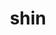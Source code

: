 ---
category: 4-letters
denotation: null
name: shin
reference_link: https://www.etymonline.com/word/shin
root_language: null
root_name: null
title: shin
type: free
word_sums:
- respelling: shin
  sum: 'Shin + '
---